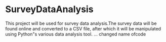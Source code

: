 # SurveyDataAnalysis
This project will be used for survey data analysis.The survey data will be found online and converted to a CSV file,  after which it will be  manipulated using Python"s various data analysis tool.
...
changed name ofcode
